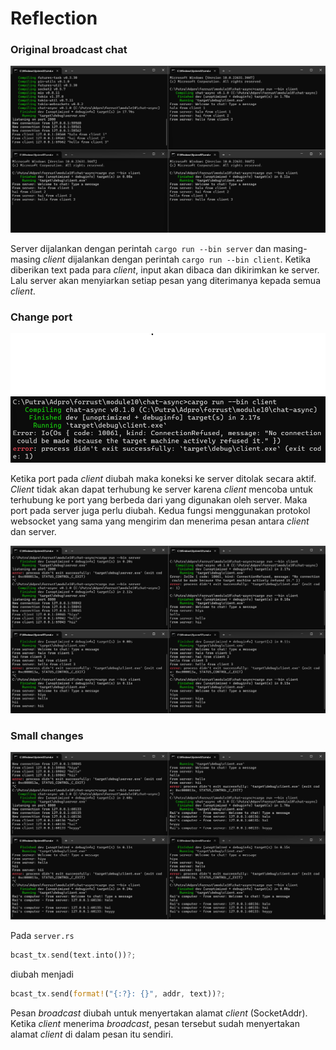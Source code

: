 # Reflection

### Original broadcast chat

![2.1](images/2.1.png)

Server dijalankan dengan perintah `cargo run --bin server` dan masing-masing *client* dijalankan dengan perintah `cargo run --bin client`. Ketika diberikan text pada para *client*, input akan dibaca dan dikirimkan ke server. Lalu server akan menyiarkan setiap pesan yang diterimanya kepada semua *client*.

### Change port

![2.2.2](images/2.2.2.png)

Ketika port pada *client* diubah maka koneksi ke server ditolak secara aktif. *Client* tidak akan dapat terhubung ke server karena *client* mencoba untuk terhubung ke port yang berbeda dari yang digunakan oleh server. Maka port pada server juga perlu diubah. Kedua fungsi menggunakan protokol websocket yang sama yang mengirim dan menerima pesan antara *client* dan server.

![2.2.1](images/2.2.1.png)

### Small changes

![2.3](images/2.3.png)

Pada `server.rs` 

``` rust
bcast_tx.send(text.into())?;
```

diubah menjadi

```rust
bcast_tx.send(format!("{:?}: {}", addr, text))?;
```

Pesan *broadcast* diubah untuk menyertakan alamat *client* (SocketAddr). Ketika *client* menerima *broadcast*, pesan tersebut sudah menyertakan alamat *client* di dalam pesan itu sendiri.





